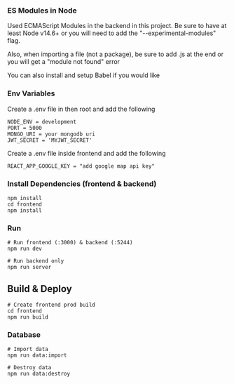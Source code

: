 
### ES Modules in Node

Used ECMAScript Modules in the backend in this project. Be sure to have at least Node v14.6+ or you will need to add the "--experimental-modules" flag.

Also, when importing a file (not a package), be sure to add .js at the end or you will get a "module not found" error

You can also install and setup Babel if you would like

### Env Variables

Create a .env file in then root and add the following

```
NODE_ENV = development
PORT = 5000
MONGO_URI = your mongodb uri
JWT_SECRET = 'MYJWT_SECRET'

```
Create a .env file inside frontend and add the following

```
REACT_APP_GOOGLE_KEY = "add google map api key"
```

### Install Dependencies (frontend & backend)

```
npm install
cd frontend
npm install
```

### Run

```
# Run frontend (:3000) & backend (:5244)
npm run dev

# Run backend only
npm run server
```

## Build & Deploy

```
# Create frontend prod build
cd frontend
npm run build
```

###  Database


```
# Import data
npm run data:import

# Destroy data
npm run data:destroy
```